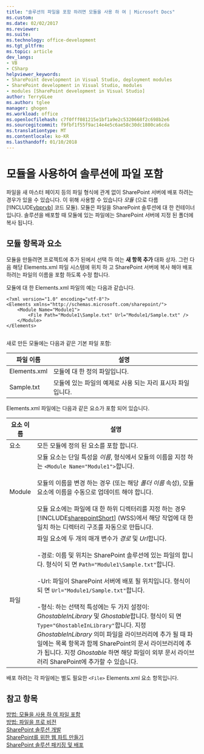 ```yaml
---
title: "솔루션의 파일을 포함 하려면 모듈을 사용 하 여 | Microsoft Docs"
ms.custom: 
ms.date: 02/02/2017
ms.reviewer: 
ms.suite: 
ms.technology: office-development
ms.tgt_pltfrm: 
ms.topic: article
dev_langs:
- VB
- CSharp
helpviewer_keywords:
- SharePoint development in Visual Studio, deployment modules
- SharePoint development in Visual Studio, modules
- modules [SharePoint development in Visual Studio]
author: TerryGLee
ms.author: tglee
manager: ghogen
ms.workload: office
ms.openlocfilehash: c7f0fff081215e1bf1a9e2c5320668f2c698b2e6
ms.sourcegitcommit: f9fbf1f55f9ac14e4e5c6ae58c30dc1800ca6cda
ms.translationtype: MT
ms.contentlocale: ko-KR
ms.lasthandoff: 01/10/2018
---
```

# <a name="using-modules-to-include-files-in-the-solution"></a>모듈을 사용하여 솔루션에 파일 포함
  파일을 새 마스터 페이지 등의 파일 형식에 관계 없이 SharePoint 서버에 배포 하려는 경우가 있을 수 있습니다. 이 위해 사용할 수 있습니다 *모듈* (으로 다름 [!INCLUDE[vbprvb](../sharepoint/includes/vbprvb-md.md)] 코드 모듈). 모듈은 파일을 SharePoint 솔루션에 대 한 컨테이너입니다. 솔루션을 배포할 때 모듈에 있는 파일에는 SharePoint 서버에 지정 된 폴더에 복사 됩니다.  
  
## <a name="module-items-and-elements"></a>모듈 항목과 요소  
 모듈을 만들려면 프로젝트에 추가 된에서 선택 하 여는 **새 항목 추가** 대화 상자. 그런 다음 해당 Elements.xml 파일 시스템에 위치 하 고 SharePoint 서버에 복사 해야 배포 하려는 파일의 이름을 포함 하도록 수정 합니다.  
  
 모듈에 대 한 Elements.xml 파일의 예는 다음과 같습니다.  
  
```  
<?xml version="1.0" encoding="utf-8"?>  
<Elements xmlns="http://schemas.microsoft.com/sharepoint/">  
    <Module Name="Module1">  
        <File Path="Module1\Sample.txt" Url="Module1/Sample.txt" />  
    </Module>  
</Elements>  
  
```  
  
 새로 만든 모듈에는 다음과 같은 기본 파일 포함:  
  
|파일 이름|설명|  
|---------------|-----------------|  
|Elements.xml|모듈에 대 한 정의 파일입니다.|  
|Sample.txt|모듈에 있는 파일의 예제로 사용 되는 자리 표시자 파일입니다.|  
  
 Elements.xml 파일에는 다음과 같은 요소가 포함 되어 있습니다.  
  
|요소 이름|설명|  
|------------------|-----------------|  
|요소|모든 모듈에 정의 된 요소를 포함 합니다.|  
|Module|모듈 요소는 단일 특성을 *이름*, 형식에서 모듈의 이름을 지정 하는 `<Module Name="Module1">`합니다.<br /><br /> 모듈의 이름을 변경 하는 경우 (또는 해당 *폴더 이름* 속성), 모듈 요소에 이름을 수동으로 업데이트 해야 합니다.<br /><br /> 모듈 요소에는 파일에 대 한 하위 디렉터리를 지정 하는 경우 [!INCLUDE[sharepointShort](../sharepoint/includes/sharepointshort-md.md)] (WSS)에서 해당 작업에 대 한 일치 하는 디렉터리 구조를 자동으로 만듭니다.|  
|파일|파일 요소에 두 개의 매개 변수가 *경로* 및 *Url*합니다.<br /><br /> -경로: 이름 및 위치는 SharePoint 솔루션에 있는 파일의 합니다. 형식이 되 면 `Path="Module1\Sample.txt"`합니다.<br /><br /> -Url: 파일이 SharePoint 서버에 배포 될 위치입니다. 형식이 되 면 `Url="Module1/Sample.txt"`합니다.<br /><br /> -형식: 하는 선택적 특성에는 두 가지 설정이: *GhostableInLibrary* 및 *Ghostable*합니다. 형식이 되 면 `Type="GhostableInLibrary"`합니다. 지정 *GhostableInLibrary* 의미 파일을 라이브러리에 추가 될 때 파일에는 목록 항목과 함께 SharePoint의 문서 라이브러리에 추가 됩니다. 지정 *Ghostable* 하면 해당 파일이 외부 문서 라이브러리 SharePoint에 추가할 수 있습니다.|  
  
 배포 하려는 각 파일에는 별도 필요한 `<File>` Elements.xml 요소 항목입니다.  
  
## <a name="see-also"></a>참고 항목  
 [방법: 모듈을 사용 하 여 파일 포함](../sharepoint/how-to-include-files-by-using-a-module.md)   
 [방법: 파일을 프로 비전](http://go.microsoft.com/fwlink/?LinkID=144271)   
 [SharePoint 솔루션 개발](../sharepoint/developing-sharepoint-solutions.md)   
 [SharePoint를 위한 웹 파트 만들기](../sharepoint/creating-web-parts-for-sharepoint.md)   
 [SharePoint 솔루션 패키징 및 배포](../sharepoint/packaging-and-deploying-sharepoint-solutions.md)  
  
  